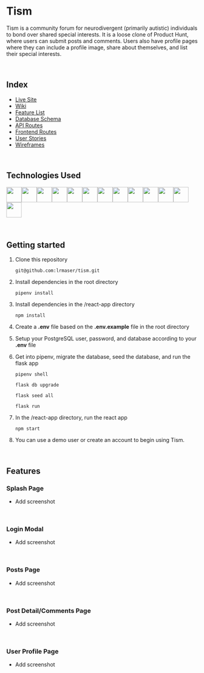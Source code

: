 # Tism

Tism is a community forum for neurodivergent (primarily autistic) individuals to bond over shared special interests. It is a loose clone of Product Hunt, where users can submit posts and comments. Users also have profile pages where they can include a profile image, share about themselves, and list their special interests.

<br>

## Index

* [Live Site](https://tism-app.herokuapp.com/)
* [Wiki](https://github.com/lrmaser/tism/wiki)
* [Feature List](https://github.com/lrmaser/tism/wiki/Feature-List)
* [Database Schema](https://github.com/lrmaser/tism/wiki/Database-Schema)
* [API Routes](https://github.com/lrmaser/tism/wiki/API-Routes)
* [Frontend Routes](https://github.com/lrmaser/tism/wiki/Frontend-Routes)
* [User Stories](https://github.com/lrmaser/tism/wiki/User-Stories)
* [Wireframes](https://github.com/lrmaser/tism/wiki/Wireframes)

<br>

## Technologies Used

<img src="https://cdn.jsdelivr.net/gh/devicons/devicon/icons/python/python-original.svg" height=40/><img src="https://cdn.jsdelivr.net/gh/devicons/devicon/icons/flask/flask-original.svg" height=40/><img src="https://cdn.jsdelivr.net/gh/devicons/devicon/icons/sqlalchemy/sqlalchemy-original.svg" height=40/><img src="https://cdn.jsdelivr.net/gh/devicons/devicon/icons/javascript/javascript-original.svg" height=40/><img src="https://cdn.jsdelivr.net/gh/devicons/devicon/icons/react/react-original.svg" height=40/><img src="https://cdn.jsdelivr.net/gh/devicons/devicon/icons/redux/redux-original.svg" height=40/><img src="https://cdn.jsdelivr.net/gh/devicons/devicon/icons/nodejs/nodejs-plain-wordmark.svg" height=40/><img  src="https://cdn.jsdelivr.net/gh/devicons/devicon/icons/css3/css3-original.svg" height=40/><img  src="https://cdn.jsdelivr.net/gh/devicons/devicon/icons/html5/html5-original.svg" height=40/><img src="https://cdn.jsdelivr.net/gh/devicons/devicon/icons/postgresql/postgresql-original.svg" height=40/><img  src="https://cdn.jsdelivr.net/gh/devicons/devicon/icons/git/git-original.svg" height=40/><img src="https://cdn.jsdelivr.net/gh/devicons/devicon/icons/docker/docker-original.svg" height=40/><img  src="https://cdn.jsdelivr.net/gh/devicons/devicon/icons/vscode/vscode-original.svg" height=40/>

<br>

## Getting started

1. Clone this repository
   ```
   git@github.com:lrmaser/tism.git
   ```

2. Install dependencies in the root directory
   ```
   pipenv install
   ```

3. Install dependencies in the /react-app directory
   ```
   npm install
   ```

4. Create a **.env** file based on the **.env.example** file in the root directory

5. Setup your PostgreSQL user, password, and database according to your **.env** file

6. Get into pipenv, migrate the database, seed the database, and run the flask app
   ```
   pipenv shell
   ```

   ```
   flask db upgrade
   ```

   ```
   flask seed all
   ```

   ```
   flask run
   ```

7. In the /react-app directory, run the react app
   ```
   npm start
   ```

8. You can use a demo user or create an account to begin using Tism.

<br>

## Features

### Splash Page
* Add screenshot

<br>

### Login Modal
* Add screenshot

<br>

### Posts Page
* Add screenshot

<br>

### Post Detail/Comments Page
* Add screenshot

<br>

### User Profile Page
* Add screenshot
